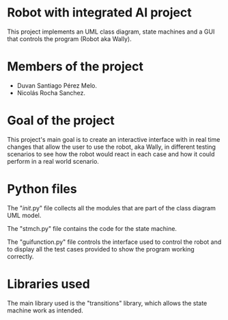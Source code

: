 # Robot with integrated AI project

This project implements an UML class diagram, state machines and a GUI that controls the program (Robot aka Wally).

# Members of the project

- Duvan Santiago Pérez Melo.
- Nicolás Rocha Sanchez.

# Goal of the project

This project's main goal is to create an interactive interface with in real time changes that allow the user to use the robot, aka Wally, in different testing scenarios to see how the robot would react in each case and how it could perform in a real world scenario.

# Python files

The "_init_.py" file collects all the modules that are part of the class diagram UML model.

The "stmch.py" file contains the code for the state machine.

The "guifunction.py" file controls the interface used to control the robot and to display all the test cases provided to show the program working correctly.

# Libraries used

The main library used is the "transitions" library, which allows the state machine work as intended.